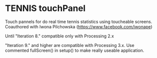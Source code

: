 # TENNIS touchPanel

Touch pannels for do real time tennis statistics using toucheable screens.
Coauthored with Iwona Pilchowska (https://www.facebook.com/iwonape)

Until "Iteration 8." compatible only with Processing 2.x

"Iteration 9." and higher are compatible with Processing 3.x.
Use commented fullScreen() in setup() to make really useable application.

